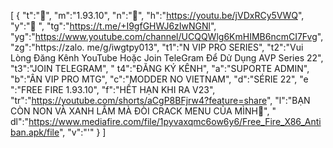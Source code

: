 [ { "t":"🤣", "m":"1.93.10", "n":"🐔", "h":"https://youtu.be/jVDxRCy5VWQ", "y":"🥱 ", "tg":"https://t.me/+I9gfGHWJ6zIwNGNl", "yg":"https://www.youtube.com/channel/UCQQWlg6KmHIMB6ncmCI7Fvg", "zg":"https://zalo. me/g/iwgtpy013", "t1":"N VIP PRO SERIES", "t2":"Vui Lòng Đăng Kênh YouTube Hoặc Join TeleGram Để Dử Dụng AVP Series 22", "t3":"JOIN TELEGRAM", " t4":"ĐĂNG KÝ KÊNH", "a":"SUPORTE ADMIN", "b":"ÂN VIP PRO MTG", "c":"MODDER NO VIETNAM", "d":"SÉRIE 22", "e ":"FREE FIRE 1.93.10", "f":"HẾT HẠN KHI RA V23", "tr":"https://youtube.com/shorts/aCgP8BFjrw4?feature=share", "l":"BẠN CÒN NON VÀ XANH LẮM MÀ ĐÒI CRACK MENU CỦA MÌNH🤣", " dl":"https://www.mediafire.com/file/1pyvaxqmc6ow6y6/Free_Fire_X86_Antiban.apk/file", "v":"'" } ]
